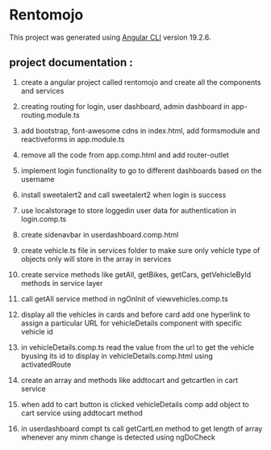 # Rentomojo

This project was generated using [Angular CLI](https://github.com/angular/angular-cli) version 19.2.6.

## project documentation : 

1. create a angular project called rentomojo and create all the components and services

2. creating routing for login, user dashboard, admin dashboard in app-routing.module.ts

3. add bootstrap, font-awesome cdns in index.html, add formsmodule and reactiveforms in app.module.ts

4. remove all the code from app.comp.html and add router-outlet

5. implement login functionality to go to different dashboards based on the username 

6. install sweetalert2 and call sweetalert2 when login is success

7. use localstorage to store loggedin user data for authentication in login.comp.ts

8. create sidenavbar in userdashboard.comp.html 

9. create vehicle.ts file in services folder to make sure only vehicle type of objects only will store in the array in services

10. create service methods like getAll, getBikes, getCars, getVehicleById methods in service layer

11. call getAll service method in ngOnInit of viewvehicles.comp.ts

12. display all the vehicles in cards and before card add one hyperlink to assign a particular URL for vehicleDetails component with specific vehicle id

13. in vehicleDetails.comp.ts read the value from the url to get the vehicle byusing its id to display in vehicleDetails.comp.html using activatedRoute

14. create an array and methods like addtocart and getcartlen in cart service 

15. when add to cart button is clicked vehicleDetails comp add object to cart service using addtocart method

16. in userdashboard compt ts call getCartLen method to get length of array whenever any minm change is detected using ngDoCheck